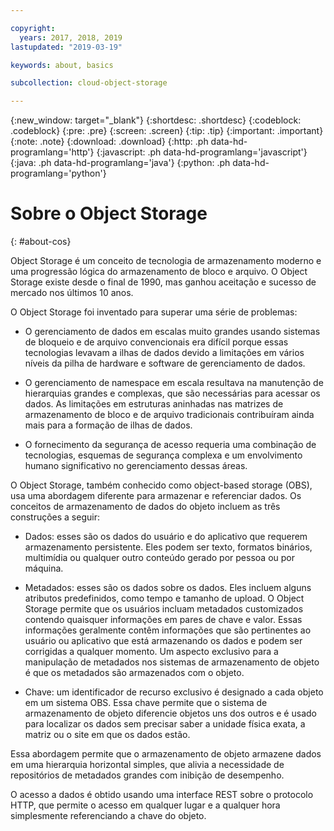 ```yaml
---

copyright:
  years: 2017, 2018, 2019
lastupdated: "2019-03-19"

keywords: about, basics

subcollection: cloud-object-storage

---
```

{:new_window: target="_blank"}
{:shortdesc: .shortdesc}
{:codeblock: .codeblock}
{:pre: .pre}
{:screen: .screen}
{:tip: .tip}
{:important: .important}
{:note: .note}
{:download: .download} 
{:http: .ph data-hd-programlang='http'} 
{:javascript: .ph data-hd-programlang='javascript'} 
{:java: .ph data-hd-programlang='java'} 
{:python: .ph data-hd-programlang='python'}

# Sobre o Object Storage
{: #about-cos}

Object Storage é um conceito de tecnologia de armazenamento moderno e uma progressão lógica do armazenamento de bloco e arquivo. O Object Storage existe desde o final de 1990, mas ganhou aceitação e sucesso de mercado nos últimos 10 anos.

O Object Storage foi inventado para superar uma série de problemas:

*  O gerenciamento de dados em escalas muito grandes usando sistemas de bloqueio e de arquivo convencionais era difícil porque essas tecnologias levavam a ilhas de dados devido a limitações em vários níveis da pilha de hardware e software de gerenciamento de dados.

*  O gerenciamento de namespace em escala resultava na manutenção de hierarquias grandes e complexas, que são necessárias para acessar os dados. As limitações em estruturas aninhadas nas matrizes de armazenamento de bloco e de arquivo tradicionais contribuíram ainda mais para a formação de ilhas de dados.

*  O fornecimento da segurança de acesso requeria uma combinação de tecnologias, esquemas de segurança complexa e um envolvimento humano significativo no gerenciamento dessas áreas.

O Object Storage, também conhecido como object-based storage (OBS), usa uma abordagem diferente para armazenar e referenciar dados. Os conceitos de armazenamento de dados do objeto incluem as três construções a seguir:

*  Dados: esses são os dados do usuário e do aplicativo que requerem armazenamento persistente. Eles podem ser texto, formatos binários, multimídia ou qualquer outro conteúdo gerado por pessoa ou por máquina.

*  Metadados: esses são os dados sobre os dados. Eles incluem alguns atributos predefinidos, como tempo e tamanho de upload. O Object Storage permite que os usuários incluam metadados customizados contendo quaisquer informações em pares de chave e valor. Essas informações geralmente contêm informações que são pertinentes ao usuário ou aplicativo que está armazenando os dados e podem ser corrigidas a qualquer momento. Um aspecto exclusivo para a manipulação de metadados nos sistemas de armazenamento de objeto é que os metadados são armazenados com o objeto.

*  Chave: um identificador de recurso exclusivo é designado a cada objeto em um sistema OBS. Essa chave permite que o sistema de armazenamento de objeto diferencie objetos uns dos outros e é usado para localizar os dados sem precisar saber a unidade física exata, a matriz ou o site em que os dados estão.

Essa abordagem permite que o armazenamento de objeto armazene dados em uma hierarquia horizontal simples, que alivia a necessidade de
repositórios de metadados grandes com inibição de desempenho.

O acesso a dados é obtido usando uma interface REST sobre o protocolo HTTP, que permite o acesso em qualquer lugar e a qualquer hora simplesmente referenciando a chave do objeto.
